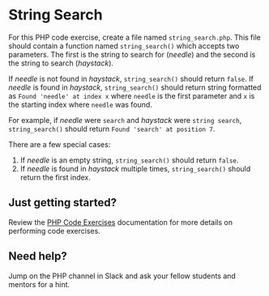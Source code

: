# String Search

For this PHP code exercise, create a file named `string_search.php`. This file should contain a function named `string_search()` which accepts two parameters. The first is the string to search for (*needle*) and the second is the string to search (*haystack*).

If *needle* is not found in *haystack*, `string_search()` should return `false`. If *needle* is found in *haystack*, `string_search()` should return string formatted as `Found 'needle' at index x` where `needle` is the first parameter and `x` is the starting index where `needle` was found.

For example, if *needle* were `search` and *haystack* were `string search`, `string_search()` should return `Found 'search' at position 7`.

There are a few special cases:

1. If *needle* is an empty string, `string_search()` should return `false`.
2. If *needle* is found in *haystack* multiple times, `string_search()` should return the first index.

## Just getting started?
Review the [PHP Code Exercises](https://github.com/CodeLouisville/back-end-php/tree/master/exercises) documentation for more details on performing code exercises.

## Need help?
Jump on the PHP channel in Slack and ask your fellow students and mentors for a hint.